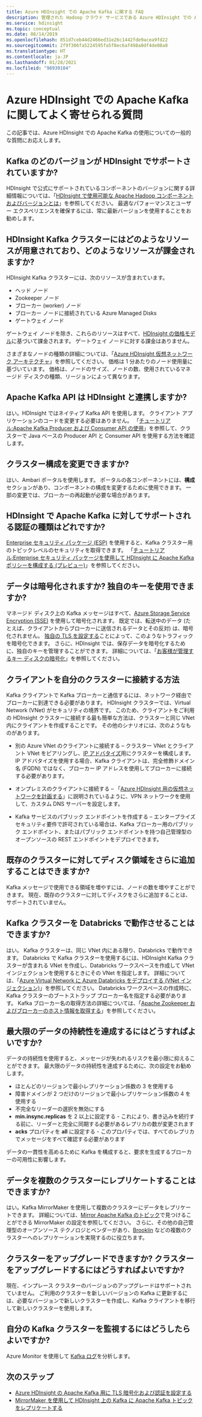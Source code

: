 ```yaml
---
title: Azure HDInsight での Apache Kafka に関する FAQ
description: 管理された Hadoop クラウド サービスである Azure HDInsight での Apache Kafka についての一般的な質問の回答を表示します。
ms.service: hdinsight
ms.topic: conceptual
ms.date: 08/14/2019
ms.openlocfilehash: 851d7ceb44d2466ed31e26c1442fde9acea9fd22
ms.sourcegitcommit: 2f9f306fa5224595fa5f8ec6af498a0df4de08a8
ms.translationtype: HT
ms.contentlocale: ja-JP
ms.lasthandoff: 01/28/2021
ms.locfileid: "98939104"
---
```

# <a name="frequently-asked-questions-about-apache-kafka-in-azure-hdinsight"></a>Azure HDInsight での Apache Kafka に関してよく寄せられる質問

この記事では、Azure HDInsight での Apache Kafka の使用についての一般的な質問にお応えします。

## <a name="what-kafka-versions-are-supported-by-hdinsight"></a>Kafka のどのバージョンが HDInsight でサポートされていますか?

HDInsight で公式にサポートされているコンポーネントのバージョンに関する詳細情報については、「[HDInsight で使用可能な Apache Hadoop コンポーネントおよびバージョンとは](../hdinsight-component-versioning.md#supported-hdinsight-versions)」を参照してください。 最適なパフォーマンスとユーザー エクスペリエンスを確保するには、常に最新バージョンを使用することをお勧めします。

## <a name="what-resources-are-provided-in-an-hdinsight-kafka-cluster-and-what-resources-am-i-charged-for"></a>HDInsight Kafka クラスターにはどのようなリソースが用意されており、どのようなリソースが課金されますか?

HDInsight Kafka クラスターには、次のリソースが含まれています。

* ヘッド ノード
* Zookeeper ノード
* ブローカー (worker) ノード 
* ブローカー ノードに接続されている Azure Managed Disks
* ゲートウェイ ノード

ゲートウェイ ノードを除き、これらのリソースはすべて、[HDInsight の価格モデル](https://azure.microsoft.com/pricing/details/hdinsight/)に基づいて課金されます。 ゲートウェイ ノードに対する課金はありません。

さまざまなノードの種類の詳細については、「[Azure HDInsight 仮想ネットワーク アーキテクチャ](../hdinsight-virtual-network-architecture.md)」を参照してください。 価格は 1 分あたりのノード使用量に基づいています。 価格は、ノードのサイズ、ノードの数、使用されているマネージド ディスクの種類、リージョンによって異なります。

## <a name="do-apache-kafka-apis-work-with-hdinsight"></a>Apache Kafka API は HDInsight と連携しますか?

はい。HDInsight ではネイティブ Kafka API を使用します。 クライアント アプリケーションのコードを変更する必要はありません。 「[チュートリアル:Apache Kafka Producer および Consumer API の使用](./apache-kafka-producer-consumer-api.md)」を参照して、クラスターで Java ベースの Producer API と Consumer API を使用する方法を確認します。

## <a name="can-i-change-cluster-configurations"></a>クラスター構成を変更できますか?

はい、Ambari ポータルを使用します。 ポータルの各コンポーネントには、**構成** セクションがあり、コンポーネントの構成を変更するために使用できます。 一部の変更では、ブローカーの再起動が必要な場合があります。

## <a name="what-type-of-authentication-does-hdinsight-support-for-apache-kafka"></a>HDInsight で Apache Kafka に対してサポートされる認証の種類はどれですか?

[Enterprise セキュリティ パッケージ (ESP)](../domain-joined/apache-domain-joined-architecture.md) を使用すると、Kafka クラスター用のトピックレベルのセキュリティを取得できます。 「[チュートリアル:Enterprise セキュリティ パッケージを使用して HDInsight に Apache Kafka ポリシーを構成する (プレビュー)](../domain-joined/apache-domain-joined-run-kafka.md)」を参照してください。

## <a name="is-my-data-encrypted-can-i-use-my-own-keys"></a>データは暗号化されますか? 独自のキーを使用できますか?

マネージド ディスク上の Kafka メッセージはすべて、[Azure Storage Service Encryption (SSE)](../../storage/common/storage-service-encryption.md) を使用して暗号化されます。 既定では、転送中のデータ (たとえば、クライアントからブローカーに送信されるデータとその反対) は、暗号化されません。 [独自の TLS を設定する](./apache-kafka-ssl-encryption-authentication.md)ことによって、このようなトラフィックを暗号化できます。 さらに、HDInsight では、保存データを暗号化するために、独自のキーを管理することができます。 詳細については、「[お客様が管理するキー ディスクの暗号化](../disk-encryption.md)」を参照してください。

## <a name="how-do-i-connect-clients-to-my-cluster"></a>クライアントを自分のクラスターに接続する方法

Kafka クライアントで Kafka ブローカーと通信するには、ネットワーク経由でブローカーに到達できる必要があります。 HDInsight クラスターでは、Virtual Network (VNet) がセキュリティの境界です。 このため、クライアントをご利用の HDInsight クラスターに接続する最も簡単な方法は、クラスターと同じ VNet 内にクライアントを作成することです。 その他のシナリオには、次のようなものがあります。

* 別の Azure VNet のクライアントに接続する – クラスター VNet とクライアント VNet をピアリングし、[IP アドバタイズ](apache-kafka-connect-vpn-gateway.md#configure-kafka-for-ip-advertising)用にクラスターを構成します。 IP アドバタイズを使用する場合、Kafka クライアントは、完全修飾ドメイン名 (FQDN) ではなく、ブローカー IP アドレスを使用してブローカーに接続する必要があります。

* オンプレミスのクライアントに接続する – 「[Azure HDInsight 用の仮想ネットワークを計画する](../hdinsight-plan-virtual-network-deployment.md)」に説明されているように、VPN ネットワークを使用して、カスタム DNS サーバーを設定します。

* Kafka サービスのパブリック エンドポイントを作成する – エンタープライズ セキュリティ要件で許可されている場合は、Kafka ブローカー用のパブリック エンドポイント、またはパブリック エンドポイントを持つ自己管理型のオープンソースの REST エンドポイントをデプロイできます。

## <a name="can-i-add-more-disk-space-on-an-existing-cluster"></a>既存のクラスターに対してディスク領域をさらに追加することはできますか?

Kafka メッセージで使用できる領域を増やすには、ノードの数を増やすことができます。 現在、既存のクラスターに対してディスクをさらに追加することは、サポートされていません。

## <a name="can-a-kafka-cluster-work-with-databricks"></a>Kafka クラスターを Databricks で動作させることはできますか? 

はい。 Kafka クラスターは、同じ VNet 内にある限り、Databricks で動作できます。 Databricks で Kafka クラスターを使用するには、HDInsight Kafka クラスターが含まれる VNet を作成し、Databricks ワークスペースを作成して VNet インジェクションを使用するときにその VNet を指定します。 詳細については、「[Azure Virtual Network に Azure Databricks をデプロイする (VNet インジェクション)](/azure/databricks/administration-guide/cloud-configurations/azure/vnet-inject)」を参照してください。 Databricks ワークスペースの作成時に、Kafka クラスターのブートストラップ ブローカー名を指定する必要があります。 Kafka ブローカー名の取得方法の詳細については、「[Apache Zookeeper およびブローカーのホスト情報を取得する](./apache-kafka-get-started.md#getkafkainfo)」を参照してください。

## <a name="how-can-i-have-maximum-data-durability"></a>最大限のデータの持続性を達成するにはどうすればよいですか?

データの持続性を使用すると、メッセージが失われるリスクを最小限に抑えることができます。 最大限のデータの持続性を達成するために、次の設定をお勧めします。

* ほとんどのリージョンで最小レプリケーション係数の 3 を使用する
* 障害ドメインが 2 つだけのリージョンで最小レプリケーション係数の 4 を使用する
* 不完全なリーダーの選択を無効にする
* **min.insync.replicas** を 2 以上に設定する - これにより、書き込みを続行する前に、リーダーと完全に同期する必要があるレプリカの数が変更されます
* **acks** プロパティを **all** に設定する - このプロパティでは、すべてのレプリカでメッセージをすべて確認する必要があります

データの一貫性を高めるために Kafka を構成すると、要求を生成するブローカーの可用性に影響します。

## <a name="can-i-replicate-my-data-to-multiple-clusters"></a>データを複数のクラスターにレプリケートすることはできますか?

はい。Kafka MirrorMaker を使用して複数のクラスターにデータをレプリケートできます。 詳細については、[Mirror Apache Kafka のトピック](apache-kafka-mirroring.md)で見つけることができる MirrorMaker の設定を参照してください。 さらに、その他の自己管理型のオープンソース テクノロジとベンダーがあり、[Brooklin](https://github.com/linkedin/Brooklin/) などの複数のクラスターへのレプリケーションを実現するのに役立ちます。

## <a name="can-i-upgrade-my-cluster-how-should-i-upgrade-my-cluster"></a>クラスターをアップグレードできますか? クラスターをアップグレードするにはどうすればよいですか?

現在、インプレース クラスターのバージョンのアップグレードはサポートされていません。 ご利用のクラスターを新しいバージョンの Kafka に更新するには、必要なバージョンで新しいクラスターを作成し、Kafka クライアントを移行して新しいクラスターを使用します。

## <a name="how-do-i-monitor-my-kafka-cluster"></a>自分の Kafka クラスターを監視するにはどうしたらよいですか?

Azure Monitor を使用して [Kafka ログ](./apache-kafka-log-analytics-operations-management.md)を分析します。

## <a name="next-steps"></a>次のステップ

* [Azure HDInsight の Apache Kafka 用に TLS 暗号化および認証を設定する](./apache-kafka-ssl-encryption-authentication.md)
* [MirrorMaker を使用して HDInsight 上の Kafka に Apache Kafka トピックをレプリケートする](./apache-kafka-mirroring.md)